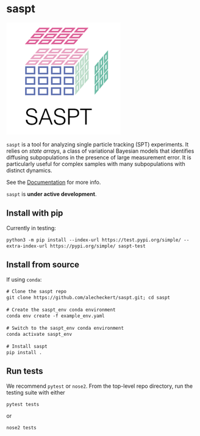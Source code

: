 # saspt

<img src="https://github.com/alecheckert/saspt/blob/main/doc/_static/logo.png" alt="alt text" width="300">

`saspt` is a tool for analyzing single particle tracking (SPT) experiments. It relies on *state arrays*, a class of variational Bayesian models that identifies
diffusing subpopulations in the presence of large measurement error.
It is particularly useful for complex samples with many subpopulations with distinct
dynamics.

See the [Documentation](https://saspt.readthedocs.io/en/latest/) for more info. 

`saspt` is **under active development**.

## Install with pip

Currently in testing:
```
python3 -m pip install --index-url https://test.pypi.org/simple/ --extra-index-url https://pypi.org/simple/ saspt-test
```

## Install from source

If using `conda`:
```
# Clone the saspt repo
git clone https://github.com/alecheckert/saspt.git; cd saspt

# Create the saspt_env conda environment
conda env create -f example_env.yaml
   
# Switch to the saspt_env conda environment
conda activate saspt_env

# Install saspt
pip install .
```

## Run tests

We recommend `pytest` or `nose2`. From the top-level repo directory,
run the testing suite with either
```
pytest tests
```

or
```
nose2 tests
```
